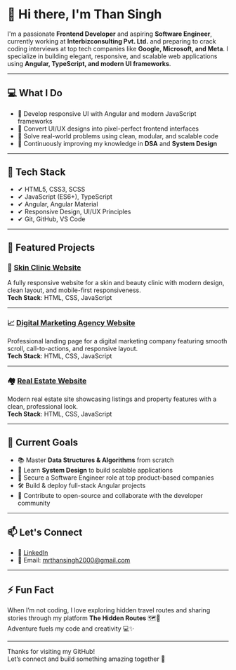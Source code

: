 # 👋 Hi there, I'm Than Singh

I'm a passionate **Frontend Developer** and aspiring **Software Engineer**, currently working at **Interbizconsulting Pvt. Ltd.** and preparing to crack coding interviews at top tech companies like **Google, Microsoft, and Meta**. I specialize in building elegant, responsive, and scalable web applications using **Angular, TypeScript, and modern UI frameworks**.

---

## 💻 What I Do

- 🔹 Develop responsive UI with Angular and modern JavaScript frameworks
- 🔹 Convert UI/UX designs into pixel-perfect frontend interfaces
- 🔹 Solve real-world problems using clean, modular, and scalable code
- 🔹 Continuously improving my knowledge in **DSA** and **System Design**

---

## 🧠 Tech Stack

- ✔ HTML5, CSS3, SCSS
- ✔ JavaScript (ES6+), TypeScript
- ✔ Angular, Angular Material
- ✔ Responsive Design, UI/UX Principles
- ✔ Git, GitHub, VS Code

---

## 🚀 Featured Projects

### 🌿 [Skin Clinic Website](https://github.com/thansingh2000/skin-clinic-website)  
A fully responsive website for a skin and beauty clinic with modern design, clean layout, and mobile-first responsiveness.  
**Tech Stack**: HTML, CSS, JavaScript

---

### 📈 [Digital Marketing Agency Website](https://github.com/thansingh2000/digital-marketing-agency-website)  
Professional landing page for a digital marketing company featuring smooth scroll, call-to-actions, and responsive layout.  
**Tech Stack**: HTML, CSS, JavaScript

---

### 🏘️ [Real Estate Website](https://github.com/thansingh2000/real-state-website)  
Modern real estate site showcasing listings and property features with a clean, professional look.  
**Tech Stack**: HTML, CSS, JavaScript

---

## 🎯 Current Goals

- 📚 Master **Data Structures & Algorithms** from scratch
- 🧱 Learn **System Design** to build scalable applications
- 💼 Secure a Software Engineer role at top product-based companies
- 🛠 Build & deploy full-stack Angular projects
- 🤝 Contribute to open-source and collaborate with the developer community

---

## 📫 Let's Connect

- 🔗 [LinkedIn](https://www.linkedin.com/in/than22/)
- 📧 Email: mrthansingh2000@gmail.com

---

## ⚡ Fun Fact

When I’m not coding, I love exploring hidden travel routes and sharing stories through my platform **The Hidden Routes** 🗺️🎒  
Adventure fuels my code and creativity 💻✨

---

Thanks for visiting my GitHub!  
Let’s connect and build something amazing together 🚀
